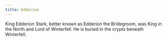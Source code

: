 ```yaml
---
title: Edderion
---
```


King Edderion Stark, better known as Edderion the Bridegroom, was King in the North and Lord of Winterfell. He is buried in the crypts beneath Winterfell.



